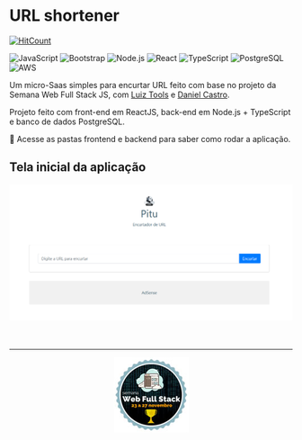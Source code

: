# URL shortener


[![HitCount](http://hits.dwyl.com/HarllanAndrye/URL_Shortener.svg)](http://hits.dwyl.com/HarllanAndrye/URL_Shortener)

![JavaScript](https://img.shields.io/badge/-JavaScript-333333?style=flat&logo=javascript)
![Bootstrap](https://img.shields.io/badge/-Bootstrap-333333?style=flat&logo=bootstrap&logoColor=563D7C)
![Node.js](https://img.shields.io/badge/-Node.js-333333?style=flat&logo=node.js)
![React](https://img.shields.io/badge/-React-333333?style=flat&logo=react)
![TypeScript](https://img.shields.io/badge/-TypeScript-333333?style=flat&logo=typescript)
![PostgreSQL](https://img.shields.io/badge/-PostgreSQL-333333?style=flat&logo=postgresql&logoColor=336791)
![AWS](https://img.shields.io/badge/-AWS-333333?style=flat&logo=amazon-aws)

Um micro-Saas simples para encurtar URL feito com base no projeto da Semana Web Full Stack JS, com [Luiz Tools](https://www.youtube.com/c/luiztools) e [Daniel Castro](https://www.instagram.com/danielcsrs/).

Projeto feito com front-end em ReactJS, back-end em Node.js + TypeScript e banco de dados PostgreSQL.

:open_file_folder: Acesse as pastas frontend e backend para saber como rodar a aplicação.

## Tela inicial da aplicação

<kbd>
  <img src="frontend/images/home.png"/>
</kbd>

<br>
<br>
<br>

---

<p align="center">
  <kbd>
      <img src="WFS_Champion.png"/>
  </kbd>
</p>